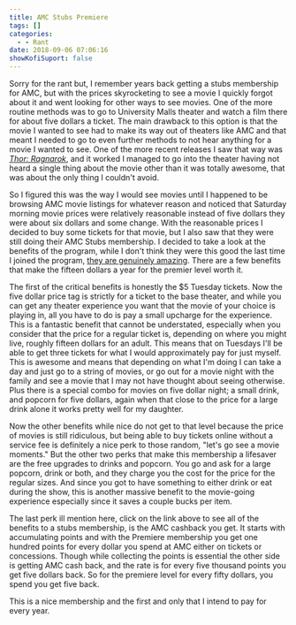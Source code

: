 ```yaml
---
title: AMC Stubs Premiere
tags: []
categories:
  - - Rant
date: 2018-09-06 07:06:16
showKofiSuport: false
---
```


Sorry for the rant but, I remember years back getting a stubs membership for AMC, but with the prices skyrocketing to see a movie I quickly forgot about it and went looking for other ways to see movies.  One of the more routine methods was to go to University Malls theater and watch a film there for about five dollars a ticket.  The main drawback to this option is that the movie I wanted to see had to make its way out of theaters like AMC and that meant I needed to go to even further methods to not hear anything for a movie I wanted to see.  One of the more recent releases I saw that way was [_Thor: Ragnarok_](https://www.amazon.com/gp/product/B076X7F6BC/ref=as_li_tl?ie=UTF8&tag=mysite009e-20&camp=1789&creative=9325&linkCode=as2&creativeASIN=B076X7F6BC&linkId=cb4b4290cd7fa74a36fe9e5191057d82), and it worked I managed to go into the theater having not heard a single thing about the movie other than it was totally awesome, that was about the only thing I couldn't avoid.<!-- more -->

So I figured this was the way I would see movies until I happened to be browsing AMC movie listings for whatever reason and noticed that Saturday morning movie prices were relatively reasonable instead of five dollars they were about six dollars and some change.  With the reasonable prices I decided to buy some tickets for that movie, but I also saw that they were still doing their AMC Stubs membership.  I decided to take a look at the benefits of the program, while I don't think they were this good the last time I joined the program, [they are genuinely amazing](https://www.amctheatres.com/amcstubs).  There are a few benefits that make the fifteen dollars a year for the premier level worth it.

The first of the critical benefits is honestly the $5 Tuesday tickets.  Now the five dollar price tag is strictly for a ticket to the base theater, and while you can get any theater experience you want that the movie of your choice is playing in, all you have to do is pay a small upcharge for the experience.  This is a fantastic benefit that cannot be understated, especially when you consider that the price for a regular ticket is, depending on where you might live, roughly fifteen dollars for an adult.  This means that on Tuesdays I'll be able to get three tickets for what I would approximately pay for just myself.  This is awesome and means that depending on what I'm doing I can take a day and just go to a string of movies, or go out for a movie night with the family and see a movie that I may not have thought about seeing otherwise.  Plus there is a special combo for movies on five dollar night; a small drink, and popcorn for five dollars, again when that close to the price for a large drink alone it works pretty well for my daughter.

Now the other benefits while nice do not get to that level because the price of movies is still ridiculous, but being able to buy tickets online without a service fee is definitely a nice perk to those random, "let's go see a movie moments."  But the other two perks that make this membership a lifesaver are the free upgrades to drinks and popcorn.  You go and ask for a large popcorn, drink or both, and they charge you the cost for the price for the regular sizes.  And since you got to have something to either drink or eat during the show, this is another massive benefit to the movie-going experience especially since it saves a couple bucks per item.

The last perk ill mention here, click on the link above to see all of the benefits to a stubs membership, is the AMC cashback you get.  It starts with accumulating points and with the Premiere membership you get one hundred points for every dollar you spend at AMC either on tickets or concessions.  Though while collecting the points is essential the other side is getting AMC cash back, and the rate is for every five thousand points you get five dollars back.  So for the premiere level for every fifty dollars, you spend you get five back.

This is a nice membership and the first and only that I intend to pay for every year.
